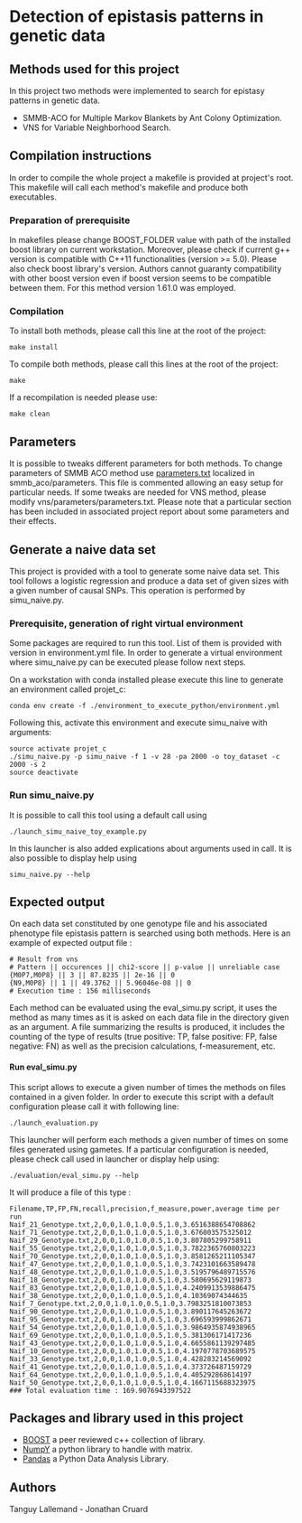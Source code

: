 # Detection of epistasis patterns in genetic data

## Methods used for this project

In this project two methods were implemented to search for epistasy patterns in genetic data.

-   SMMB-ACO for Multiple Markov Blankets by Ant Colony Optimization.
-   VNS for Variable Neighborhood Search.

## Compilation instructions

In order to compile the whole project a makefile is provided at project's root. This makefile will call each method's makefile and produce both executables.

### Preparation of prerequisite

In makefiles please change BOOST_FOLDER value with path of the installed boost library on current workstation.
Moreover, please check if current g++ version is compatible with C++11 functionalities (version >= 5.0). Please also check boost library's version. Authors cannot guaranty compatibility with other boost version even if boost version seems to be compatible between them. For this method version 1.61.0 was employed.

### Compilation
To install both methods, please call this line at the root of the project:

    make install

To compile both methods, please call this lines at the root of the project:

    make

If a recompilation is needed please use:

    make clean

## Parameters

It is possible to tweaks different parameters for both methods. To change parameters of SMMB ACO method use [parameters.txt](smmb_aco/parameters/parameters.txt) localized in smmb_aco/parameters. This file is commented allowing an easy setup for particular needs. If some tweaks are needed for VNS method, please modify vns/parameters/parameters.txt. Please note that a particular section has been included in associated project report about some parameters and their effects.

## Generate a naive data set

This project is provided with a tool to generate some naive data set. This tool follows a logistic regression and produce a data set of given sizes with a given number of causal SNPs. This operation is performed by simu_naive.py.

### Prerequisite, generation of right virtual environment

Some packages are required to run this tool. List of them is provided with version in environment.yml file. In order to generate a virtual environment where simu_naive.py can be executed please follow next steps.

On a workstation with conda installed please execute this line to generate an environment called projet_c:

    conda env create -f ./environment_to_execute_python/environment.yml

Following this, activate this environment and execute simu_naive with arguments:

    source activate projet_c
    ./simu_naive.py -p simu_naive -f 1 -v 28 -pa 2000 -o toy_dataset -c 2000 -s 2
    source deactivate

### Run simu_naive.py

It is possible to call this tool using a default call using

    ./launch_simu_naive_toy_example.py

In this launcher is also added explications about arguments used in call. It is also possible to display help using

    simu_naive.py --help


## Expected output

On each data set constituted by one genotype file and his associated phenotype file epistasis pattern is searched using both methods. Here is an example of expected output file :

    # Result from vns
    # Pattern || occurences || chi2-score || p-value || unreliable case
    {M0P7,M0P8} || 3 || 87.8235 || 2e-16 || 0
    {N9,M0P8} || 1 || 49.3762 || 5.96046e-08 || 0
    # Execution time : 156 milliseconds


Each method can be evaluated using the eval_simu.py script, it uses the method as many times as it is asked on each data file in the directory given as an argument. A file summarizing the results is produced, it includes the counting of the type of results (true positive: TP, false positive: FP, false negative: FN) as well as the precision calculations, f-measurement, etc.

#### Run eval_simu.py

This script allows to execute a given number of times the methods on files contained in a given folder. In order to execute this script with a default configuration please call it with following line:

    ./launch_evaluation.py

This launcher will perform each methods a given number of times on some files generated using gametes. If a particular configuration is needed, please check call used in launcher or display help using:

    ./evaluation/eval_simu.py --help

It will produce a file of this type :

    Filename,TP,FP,FN,recall,precision,f_measure,power,average time per run
    Naif_21_Genotype.txt,2,0,0,1.0,1.0,0.5,1.0,3.6516388654708862
    Naif_71_Genotype.txt,2,0,0,1.0,1.0,0.5,1.0,3.676003575325012
    Naif_29_Genotype.txt,2,0,0,1.0,1.0,0.5,1.0,3.807805299758911
    Naif_55_Genotype.txt,2,0,0,1.0,1.0,0.5,1.0,3.7822365760803223
    Naif_70_Genotype.txt,2,0,0,1.0,1.0,0.5,1.0,3.8581265211105347
    Naif_47_Genotype.txt,2,0,0,1.0,1.0,0.5,1.0,3.7423101663589478
    Naif_48_Genotype.txt,2,0,0,1.0,1.0,0.5,1.0,3.5195796489715576
    Naif_18_Genotype.txt,2,0,0,1.0,1.0,0.5,1.0,3.580695629119873
    Naif_83_Genotype.txt,2,0,0,1.0,1.0,0.5,1.0,4.2409913539886475
    Naif_38_Genotype.txt,2,0,0,1.0,1.0,0.5,1.0,4.10369074344635
    Naif_7_Genotype.txt,2,0,0,1.0,1.0,0.5,1.0,3.7983251810073853
    Naif_90_Genotype.txt,2,0,0,1.0,1.0,0.5,1.0,3.890117645263672
    Naif_95_Genotype.txt,2,0,0,1.0,1.0,0.5,1.0,3.696593999862671
    Naif_54_Genotype.txt,2,0,0,1.0,1.0,0.5,1.0,3.9864935874938965
    Naif_69_Genotype.txt,2,0,0,1.0,1.0,0.5,1.0,5.381306171417236
    Naif_43_Genotype.txt,2,0,0,1.0,1.0,0.5,1.0,4.6655861139297485
    Naif_10_Genotype.txt,2,0,0,1.0,1.0,0.5,1.0,4.1970778703689575
    Naif_33_Genotype.txt,2,0,0,1.0,1.0,0.5,1.0,4.428283214569092
    Naif_41_Genotype.txt,2,0,0,1.0,1.0,0.5,1.0,4.373726487159729
    Naif_64_Genotype.txt,2,0,0,1.0,1.0,0.5,1.0,4.405292868614197
    Naif_50_Genotype.txt,2,0,0,1.0,1.0,0.5,1.0,4.1667115688323975
    ### Total evaluation time : 169.9076943397522


## Packages and library used in this project

-   [BOOST](https://www.boost.org/) a peer reviewed c++ collection of library.
-   [NumpY](http://www.numpy.org/) a python library to handle with matrix.
-   [Pandas](https://pandas.pydata.org/) a Python Data Analysis Library.

## Authors

Tanguy Lallemand -
Jonathan Cruard
